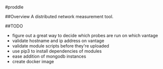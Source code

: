 #proddle

##Overview
A distributed network measurement tool.

##TODO
- figure out a great way to decide which probes are run on which vantage
- validate hostname and ip address on vantage
- validate module scripts before they're uploaded
- use pip3 to install dependencies of modules
- ease addition of mongodb instances
- create docker image

